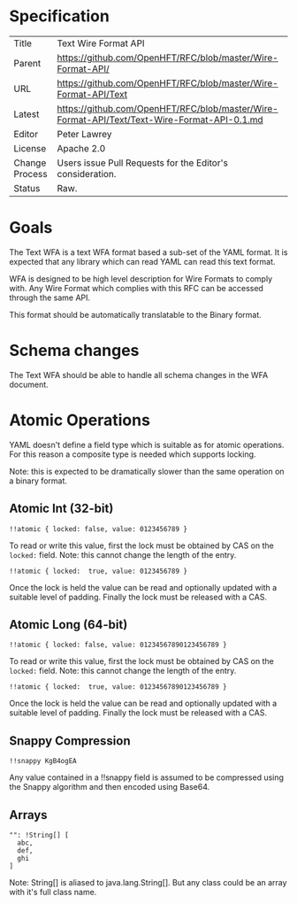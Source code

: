 # Specification

|         |                                                                         |
|:------- | ----------------------------------------------------------------------- |
| Title   | Text Wire Format API                                                    |
| Parent  | https://github.com/OpenHFT/RFC/blob/master/Wire-Format-API/             |
| URL     | https://github.com/OpenHFT/RFC/blob/master/Wire-Format-API/Text         |
| Latest  | https://github.com/OpenHFT/RFC/blob/master/Wire-Format-API/Text/Text-Wire-Format-API-0.1.md |
| Editor  | Peter Lawrey                                                            |
| License | Apache 2.0                                                              |
| Change Process | Users issue Pull Requests for the Editor's consideration.        |
| Status  | Raw.                                                                    |

# Goals
The Text WFA is a text WFA format based a sub-set of the YAML format.  It is expected that any library which can read YAML can read this text format.

WFA is designed to be high level description for Wire Formats to comply with.  Any Wire Format which complies with this RFC can be accessed through the same API.

This format should be automatically translatable to the Binary format.

# Schema changes
The Text WFA should be able to handle all schema changes in the WFA document.

# Atomic Operations
YAML doesn't define a field type which is suitable as for atomic operations.  For this reason a composite type is needed which supports locking.

Note: this is expected to be dramatically slower than the same operation on a binary format.

## Atomic Int (32-bit)
```
!!atomic { locked: false, value: 0123456789 }
```
To read or write this value, first the lock must be obtained by CAS on the `locked:` field. Note: this cannot change the length of the entry.
```
!!atomic { locked:  true, value: 0123456789 }
```
Once the lock is held the value can be read and optionally updated with a suitable level of padding.
Finally the lock must be released with a CAS.

## Atomic Long (64-bit)
```
!!atomic { locked: false, value: 01234567890123456789 }
```
To read or write this value, first the lock must be obtained by CAS on the `locked:` field. Note: this cannot change the length of the entry.
```
!!atomic { locked:  true, value: 01234567890123456789 }
```
Once the lock is held the value can be read and optionally updated with a suitable level of padding.
Finally the lock must be released with a CAS.

## Snappy Compression
```
!!snappy KgB4ogEA
```
Any value contained in a !!snappy field is assumed to be compressed using the Snappy algorithm and then encoded using Base64.

## Arrays
```
"": !String[] [
  abc,
  def,
  ghi
]
```
Note: String[] is aliased to java.lang.String[]. But any class could be an array with it's full class name.

